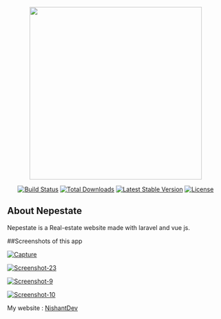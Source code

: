 <p align="center"><img
    src="https://res.cloudinary.com/dtfbvvkyp/image/upload/v1566331377/laravel-logolockup-cmyk-red.svg" width="400"></p>

<p align="center">
  <a href="https://travis-ci.org/laravel/framework"><img src="https://travis-ci.org/laravel/framework.svg"
      alt="Build Status"></a>
  <a href="https://packagist.org/packages/laravel/framework"><img
      src="https://poser.pugx.org/laravel/framework/d/total.svg" alt="Total Downloads"></a>
  <a href="https://packagist.org/packages/laravel/framework"><img
      src="https://poser.pugx.org/laravel/framework/v/stable.svg" alt="Latest Stable Version"></a>
  <a href="https://packagist.org/packages/laravel/framework"><img
      src="https://poser.pugx.org/laravel/framework/license.svg" alt="License"></a>
</p>

## About Nepestate

Nepestate is a Real-estate website made with laravel and vue js.


##Screenshots of this app

<p>
    
  <a href="https://ibb.co/D8PyzrX"><img src="https://i.ibb.co/txwtQLf/Capture.png" alt="Capture" border="0" /></a>
  
  <a href="https://ibb.co/26Zsqcv"><img src="https://i.ibb.co/Jd3ynrv/Screenshot-23.png" alt="Screenshot-23"
      border="0" /></a>

  <a href="https://ibb.co/BTbGrR4"><img src="https://i.ibb.co/3S2vMHf/Screenshot-9.png" alt="Screenshot-9"
      border="0" /></a>

  <a href="https://ibb.co/HGxGYvs"><img src="https://i.ibb.co/gtPtw1p/Screenshot-10.png" alt="Screenshot-10"
      border="0" /></a>

  
  My website : <a href="http://nishantdev.epizy.com/">NishantDev</a>

</p>
